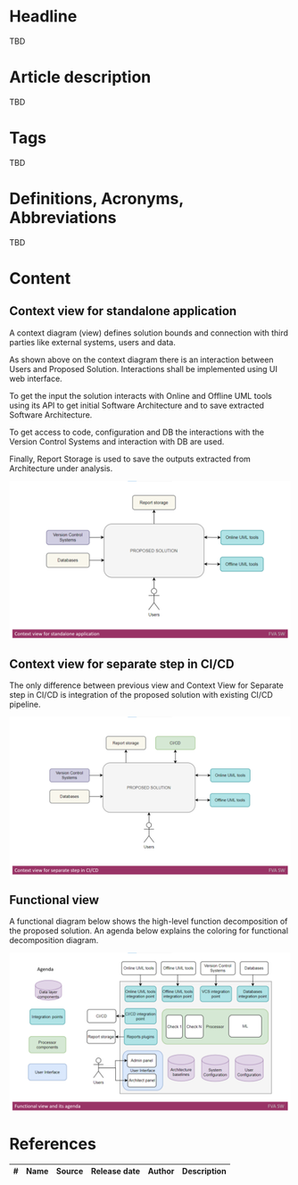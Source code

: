# Headline
TBD

# Article description
TBD 

# Tags
TBD

# Definitions, Acronyms, Abbreviations
TBD

# Content
## Context view for standalone application

A context diagram (view) defines solution bounds and connection with third parties like external systems, users and data. 

As shown above on the context diagram there is an interaction between Users and Proposed Solution. 
Interactions shall be implemented using UI web interface. 

To get the input the solution interacts with Online and Offline UML tools using its API to get initial Software Architecture and to save extracted Software Architecture.

To get access to code, configuration and DB the interactions with the Version Control Systems and interaction with DB are used.

Finally, Report Storage is used to save the outputs extracted from Architecture under analysis. 

<img src="DAGProposedSolution1.png" alt="DAGProposedSolution.png" />

## Context view for separate step in CI/CD

The only difference between previous view and Context View for Separate step in CI/CD is integration of the proposed solution with existing CI/CD pipeline.

<img src="DAGProposedSolution2.png" alt="DAGProposedSolution.png" />

## Functional view

A functional diagram below shows the high-level function decomposition of the proposed solution.
An agenda below explains the coloring for functional decomposition diagram.

<img src="DAGProposedSolution3.png" alt="DAGProposedSolution.png" />


# References
| # | Name                 | Source                | Release date           |  Author                 | Description   |
| - | ---------------------|---------------------- |----------------------- | ----------------------- |:-------------:|
